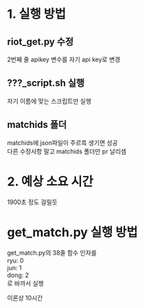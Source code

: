 # 1. 실행 방법
## riot_get.py 수정   
2번째 줄 apikey 변수를 자기 api key로 변경
## ???_script.sh 실행   
자기 이름에 맞는 스크립트만 실행   
## matchids 폴더  
matchids에 json파일이 주르륵 생기면 성공   
다른 수정사항 말고 matchids 폴더만 pr 날리셈

# 2. 예상 소요 시간
1900초 정도 걸릴듯

# get_match.py 실행 방법
get_match.py의 38줄 함수 인자를   
ryu: 0   
jun: 1   
dong: 2   
로 바까서 실행

이론상 10시간   